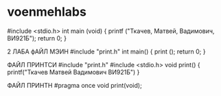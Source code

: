 # voenmehlabs
#include <stdio.h>
int main (void) {
    printf ("Ткачев, Матвей, Вадимович, ВИ921Б");
    return 0;
}

2 ЛАБА
фАЙЛ МЭИН
#include "print.h"
int main() {
	print ();
	return 0;
}

ФАЙЛ ПРИНТСИ
#include "print.h"
#include <stdio.h>
void print() {
	printf("Ткачев Матвей Вадимович ВИ921Б")
}

ФАЙЛ ПРИНТH
#pragma once
void print(void);
